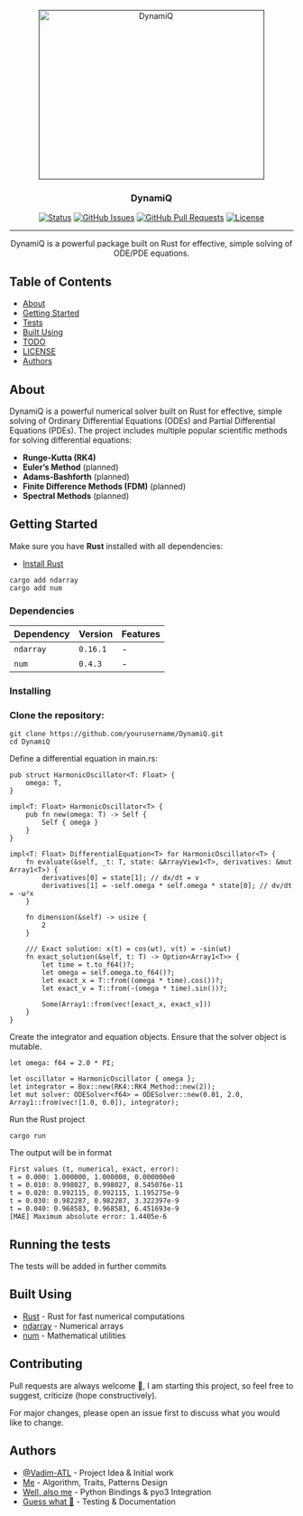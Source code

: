 <p align="center">
  <a href="" rel="noopener">
 <img width=400 height=300 src="https://i.imgur.com/NArMu5J.png" alt="DynamiQ"></a>
</p>

<h3 align="center">DynamiQ</h3>

<div align="center">

[![Status](https://img.shields.io/badge/status-active-success.svg)]()
[![GitHub Issues](https://img.shields.io/github/issues/Vadim-ATL/Dynamiq.svg?cacheSeconds=60)](https://github.com/Vadim-ATL/Dynamiq/issues)
[![GitHub Pull Requests](https://img.shields.io/github/issues-pr/Vadim-ATL/Dynamiq.svg?cacheSeconds=60)](https://github.com/Vadim-ATL/Dynamiq/pulls)
[![License](https://img.shields.io/badge/license-MIT-blue.svg)](/LICENSE)

</div>

---

<p align="center"> DynamiQ is a powerful package built on Rust for effective, simple solving of ODE/PDE equations.
    <br> 
</p>

## Table of Contents

- [About](#about)
- [Getting Started](#getting_started)
- [Tests](#tests)
- [Built Using](#built_using)
- [TODO](TODO.md)
- [LICENSE](LICENSE)
- [Authors](#authors)

## About <a name = "about"></a>

DynamiQ is a powerful numerical solver built on Rust for effective, simple solving of Ordinary Differential Equations (ODEs) and Partial Differential Equations (PDEs). The project includes multiple popular scientific methods for solving differential equations:

- **Runge-Kutta (RK4)**
- **Euler’s Method** (planned)
- **Adams-Bashforth** (planned)
- **Finite Difference Methods (FDM)** (planned)
- **Spectral Methods** (planned)

## Getting Started <a name = "getting_started"></a>

Make sure you have **Rust** installed with all dependencies:  
- [Install Rust](https://www.rust-lang.org/tools/install)
```
cargo add ndarray
cargo add num
```

### Dependencies

| Dependency  | Version  | Features |
|------------|----------|----------|
| `ndarray`  | `0.16.1` | -        |
| `num`      | `0.4.3`  | -        |


### Installing

### Clone the repository:
```
git clone https://github.com/yourusername/DynamiQ.git
cd DynamiQ
```

Define a differential equation in main.rs:
```
pub struct HarmonicOscillator<T: Float> {
    omega: T,
}

impl<T: Float> HarmonicOscillator<T> {
    pub fn new(omega: T) -> Self {
        Self { omega }
    }
}

impl<T: Float> DifferentialEquation<T> for HarmonicOscillator<T> {
    fn evaluate(&self, _t: T, state: &ArrayView1<T>, derivatives: &mut Array1<T>) {
        derivatives[0] = state[1]; // dx/dt = v
        derivatives[1] = -self.omega * self.omega * state[0]; // dv/dt = -ω²x
    }

    fn dimension(&self) -> usize {
        2
    }

    /// Exact solution: x(t) = cos(ωt), v(t) = -sin(ωt)
    fn exact_solution(&self, t: T) -> Option<Array1<T>> {
        let time = t.to_f64()?; 
        let omega = self.omega.to_f64()?; 
        let exact_x = T::from((omega * time).cos())?;
        let exact_v = T::from(-(omega * time).sin())?;
        
        Some(Array1::from(vec![exact_x, exact_v]))
    }
}
```

Create the integrator and equation objects. Ensure that the solver object is mutable.

```
let omega: f64 = 2.0 * PI;  

let oscillator = HarmonicOscillator { omega };    
let integrator = Box::new(RK4::RK4_Method::new(2));
let mut solver: ODESolver<f64> = ODESolver::new(0.01, 2.0, Array1::from(vec![1.0, 0.0]), integrator);
```

Run the Rust project

```
cargo run
```

The output will be in format

```
First values (t, numerical, exact, error):
t = 0.000: 1.000000, 1.000000, 0.000000e0
t = 0.010: 0.998027, 0.998027, 8.545076e-11
t = 0.020: 0.992115, 0.992115, 1.195275e-9
t = 0.030: 0.982287, 0.982287, 3.322397e-9
t = 0.040: 0.968583, 0.968583, 6.451693e-9
[MAE] Maximum absolute error: 1.4405e-6
```

## Running the tests <a name = "tests"></a>

The tests will be added in further commits

## Built Using <a name = "built_using"></a>

- [Rust](https://www.rust-lang.org/tools/install) - Rust for fast numerical computations
- [ndarray](https://docs.rs/ndarray/latest/ndarray/) - Numerical arrays
- [num](https://docs.rs/num/latest/num/) - Mathematical utilities

## Contributing

Pull requests are always welcome 🤗, I am starting this project, so feel free to suggest, criticize (hope constructively).

For major changes, please open an issue first to discuss what you would like to change.

## Authors <a name = "authors"></a>

- [@Vadim-ATL](https://github.com/Vadim-ATL) - Project Idea & Initial work
- [Me](https://github.com/Vadim-ATL) - Algorithm, Traits, Patterns Design
- [Well, also me](https://github.com/Vadim-ATL) - Python Bindings & pyo3 Integration
- [Guess what 👀](https://github.com/Vadim-ATL) - Testing & Documentation

